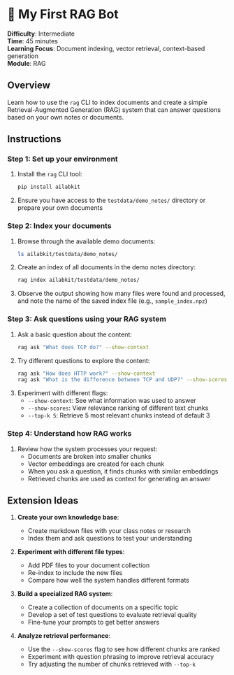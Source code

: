 # 🧠 My First RAG Bot

**Difficulty**: Intermediate  
**Time**: 45 minutes  
**Learning Focus**: Document indexing, vector retrieval, context-based generation  
**Module**: RAG

## Overview
Learn how to use the `rag` CLI to index documents and create a simple Retrieval-Augmented Generation (RAG) system that can answer questions based on your own notes or documents.

## Instructions

### Step 1: Set up your environment
1. Install the `rag` CLI tool:
   ```bash
   pip install ailabkit
   ```
2. Ensure you have access to the `testdata/demo_notes/` directory or prepare your own documents

### Step 2: Index your documents
1. Browse through the available demo documents:
   ```bash
   ls ailabkit/testdata/demo_notes/
   ```
2. Create an index of all documents in the demo notes directory:
   ```bash
   rag index ailabkit/testdata/demo_notes/
   ```
3. Observe the output showing how many files were found and processed, and note the name of the saved index file (e.g., `sample_index.npz`)

### Step 3: Ask questions using your RAG system
1. Ask a basic question about the content:
   ```bash
   rag ask "What does TCP do?" --show-context
   ```
2. Try different questions to explore the content:
   ```bash
   rag ask "How does HTTP work?" --show-context
   rag ask "What is the difference between TCP and UDP?" --show-scores
   ```
3. Experiment with different flags:
   - `--show-context`: See what information was used to answer
   - `--show-scores`: View relevance ranking of different text chunks
   - `--top-k 5`: Retrieve 5 most relevant chunks instead of default 3

### Step 4: Understand how RAG works
1. Review how the system processes your request:
   - Documents are broken into smaller chunks
   - Vector embeddings are created for each chunk
   - When you ask a question, it finds chunks with similar embeddings
   - Retrieved chunks are used as context for generating an answer

## Extension Ideas

1. **Create your own knowledge base**:
   - Create markdown files with your class notes or research
   - Index them and ask questions to test your understanding

2. **Experiment with different file types**:
   - Add PDF files to your document collection
   - Re-index to include the new files
   - Compare how well the system handles different formats

3. **Build a specialized RAG system**:
   - Create a collection of documents on a specific topic
   - Develop a set of test questions to evaluate retrieval quality
   - Fine-tune your prompts to get better answers

4. **Analyze retrieval performance**:
   - Use the `--show-scores` flag to see how different chunks are ranked
   - Experiment with question phrasing to improve retrieval accuracy
   - Try adjusting the number of chunks retrieved with `--top-k`